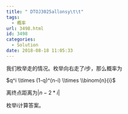 ```yaml
---
title: " DTOJ3025allonsy\t\t"
tags:
  - 概率
url: 3498.html
id: 3498
categories:
  - Solution
date: 2018-08-18 11:05:33
---
```


我们枚举走的情况。枚举向右走了$i$步，那么概率为

$q^i \\times (1-q)^(n-i) \\times \\binom{n}{i}$

离终点距离为$|n-2*i|$

枚举i计算答案。